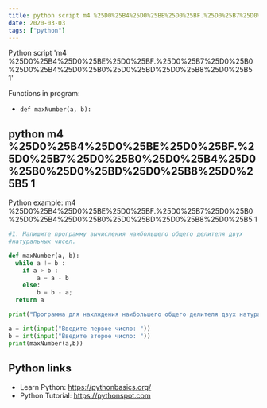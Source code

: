 ```yaml
---
title: python script m4 %25D0%25B4%25D0%25BE%25D0%25BF.%25D0%25B7%25D0%25B0%25D0%25B4%25D0%25B0%25D0%25BD%25D0%25B8%25D0%25B5 1 (snippet)
date: 2020-03-03
tags: ["python"]
---
```

Python script 'm4 %25D0%25B4%25D0%25BE%25D0%25BF.%25D0%25B7%25D0%25B0%25D0%25B4%25D0%25B0%25D0%25BD%25D0%25B8%25D0%25B5 1'

Functions in program: 
* `def maxNumber(a, b):`

## python m4 %25D0%25B4%25D0%25BE%25D0%25BF.%25D0%25B7%25D0%25B0%25D0%25B4%25D0%25B0%25D0%25BD%25D0%25B8%25D0%25B5 1

Python example: m4 %25D0%25B4%25D0%25BE%25D0%25BF.%25D0%25B7%25D0%25B0%25D0%25B4%25D0%25B0%25D0%25BD%25D0%25B8%25D0%25B5 1

```python
#1. Напишите программу вычисления наибольшего общего делителя двух
#натуральных чисел.

def maxNumber(a, b):
  while a != b :
    if a > b :
        a = a - b
    else:
        b = b - a;
  return a

print("Программа для нахлждения наибольшего общего делителя двух натуральных чисел:")

a = int(input("Введите первое число: "))
b = int(input("Введите второе число: "))
print(maxNumber(a,b))


```

## Python links

- Learn Python: https://pythonbasics.org/
- Python Tutorial: https://pythonspot.com
